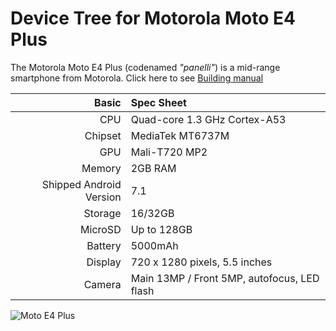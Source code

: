 Device Tree for Motorola Moto E4 Plus
===========================================

The Motorola Moto E4 Plus (codenamed _"panelli"_) is a mid-range smartphone from Motorola.
Click here to see [Building manual](https://github.com/LineageOS-MediaTek/android_device_motorola_panelli/tree/cm-14.1/MANUAL.md)

Basic   | Spec Sheet
-------:|:-------------------------
CPU     | Quad-core 1.3 GHz Cortex-A53
Chipset | MediaTek MT6737M
GPU     | Mali-T720 MP2
Memory  | 2GB RAM
Shipped Android Version | 7.1
Storage | 16/32GB
MicroSD | Up to 128GB
Battery | 5000mAh
Display | 720 x 1280 pixels, 5.5 inches
Camera  | Main 13MP / Front 5MP, autofocus, LED flash

![Moto E4 Plus](http://drop.ndtv.com/TECH/product_database/images/6132017104528AM_635_motoe4plusdb.jpeg "Moto E4 Plus")





